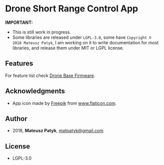 # Drone Short Range Control App
**IMPORTANT:**

- This is still work in progress.
- Some libraries are released under `LGPL-3.0`, some have `Copyright © 2018 Mateusz Patyk`, I am working on it to write documentation for most libraries, and release them under MIT or LGPL license.

## Features
For feature list check [Drone Base Firmware](https://github.com/MatthewPatyk/Drone-Base#features).

## Acknowledgments
* App icon made by [Freepik](https://www.flaticon.com/authors/freepik) from www.flaticon.com.

## Author 
* 2018, **Mateusz Patyk**, <matpatyk@gmail.com> 
 
## License 
- LGPL-3.0
